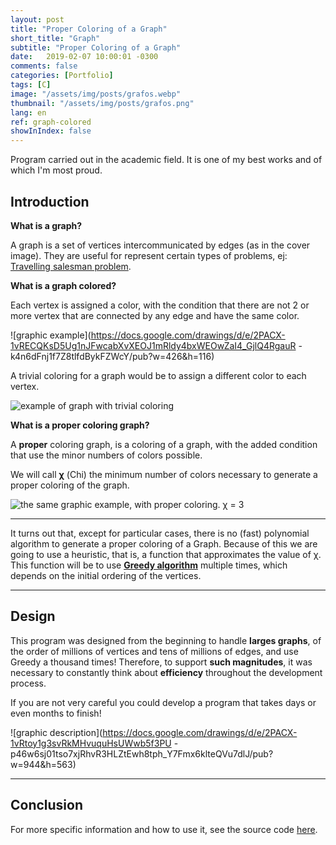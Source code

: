 ```yaml
---
layout: post
title: "Proper Coloring of a Graph"
short_title: "Graph"
subtitle: "Proper Coloring of a Graph"
date:   2019-02-07 10:00:01 -0300
comments: false
categories: [Portfolio]
tags: [C]
image: "/assets/img/posts/grafos.webp"
thumbnail: "/assets/img/posts/grafos.png"
lang: en
ref: graph-colored
showInIndex: false
---
```


Program carried out in the academic field. It is one of my best works and of which I'm most proud.

## Introduction

**What is a graph?**

A graph is a set of vertices intercommunicated by edges (as in the cover image). They are useful for represent certain 
types of problems, ej: 
[Travelling salesman problem](https://en.wikipedia.org/wiki/Travelling_salesman_problem).

**What is a graph colored?**

Each vertex is assigned a color, with the condition that there are not 2 or more vertex that are connected by any
edge and have the same color.

![graphic example](https://docs.google.com/drawings/d/e/2PACX-1vRECQKsD5Ug1nJFwcabXvXEOJ1mRldy4bxWEOwZaI4_GjlQ4RgauR
-k4n6dFnj1f7Z8tlfdBykFZWcY/pub?w=426&h=116)

A trivial coloring for a graph would be to assign a different color to each vertex.

![example of graph with trivial coloring](https://docs.google.com/drawings/d/e/2PACX-1vQL5S7da2w4spRjOvP2mGTVKQmMhBo_xVbdJOqT-J58kqvbUAmuLut7_JlIoBc6fcHNsRfWriC2eihQ/pub?w=842&h=537)

**What is a proper coloring graph?**

A **proper** coloring graph, is a coloring of a graph, with the added condition that use the minor
numbers of colors possible.

We will call **&chi;** (Chi) the minimum number of colors necessary to generate a proper coloring of the graph.

![the same graphic example, with proper coloring. &chi; = 3](https://docs.google.com/drawings/d/e/2PACX-1vR8f76UOlO4UjXFKGUVnauxr18yiAsPnn0nQTXijj3Ci8E-1Y_pACI2bRIq4LcpEgORyh7h15rUaNGt/pub?w=824&h=534)

---

It turns out that, except for particular cases, there is no (fast) polynomial algorithm to generate a proper coloring 
of a Graph. Because of this we are going to use a heuristic, that is, a function that approximates the value of χ. 
This function will be to use [**Greedy algorithm**](https://en.wikipedia.org/wiki/Greedy_algorithm) multiple times, 
which depends on the initial ordering of the vertices.

---

## Design

This program was designed from the beginning to handle **larges graphs**, of the order of millions of vertices and
 tens of millions of edges, and use Greedy a thousand times! Therefore, to support **such magnitudes**, it was 
necessary to constantly think about **efficiency** throughout the development process.

If you are not very careful you could develop a program that takes days or even months to finish!

![graphic description](https://docs.google.com/drawings/d/e/2PACX-1vRtoy1g3svRkMHvuquHsUWwb5f3PU
-p46w6sj01tso7xjRhvR3HLZtEwh8tph_Y7Fmx6klteQVu7dlJ/pub?w=944&h=563)

---

## Conclusion

For more specific information and how to use it, see the source code 
[here](https://github.com/nahuelbrandan/discreta2).

